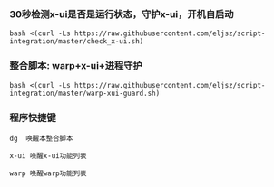 ### 30秒检测x-ui是否是运行状态，守护x-ui，开机自启动

<pre><code>bash <(curl -Ls https://raw.githubusercontent.com/eljsz/script-integration/master/check_x-ui.sh)</code></pre>

### 整合脚本: warp+x-ui+进程守护
<pre><code>bash <(curl -Ls https://raw.githubusercontent.com/eljsz/script-integration/master/warp-xui-guard.sh)</code></pre>

### 程序快捷键
<pre><code>dg  唤醒本整合脚本

x-ui 唤醒x-ui功能列表

warp 唤醒warp功能列表</code></pre>
